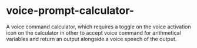 # voice-prompt-calculator-
A voice command calculator, which requires a toggle on the voice activation icon on the calculator in other to accept voice command for arithmetical variables and return an output alongside a voice speech of the output.
